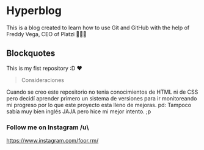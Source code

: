 # Hyperblog

This is a blog created to learn how to use Git and GitHub with the help of Freddy Vega, CEO of Platzi 👨🏻‍💻


## Blockquotes

This is my fist repository :D ❤️

> Consideraciones

Cuando se creo este repositorio no tenia conocimientos de HTML ni de CSS pero decidí aprender primero un sistema de versiones para ir monitoreando mi progreso por lo que este proyecto esta lleno de mejoras. 
pd: Tampoco sabía muy bien inglés JAJA pero hice mi mejor intento. ;p



### Follow me on Instagram /u\ 

https://www.instagram.com/foor.rm/
